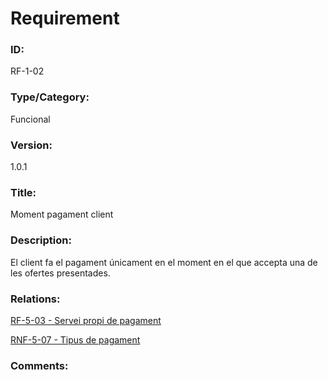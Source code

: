 # Requirement

### ID:
RF-1-02

### Type/Category:
Funcional

### Version:
1.0.1

### Title:
Moment pagament client

### Description:
El client fa el pagament únicament en el moment en el que accepta una de les ofertes presentades.

### Relations:
[RF-5-03 - Servei propi de pagament](../tecnics/RF-5-03.md)

[RNF-5-07 - Tipus de pagament](../tecnics/RNF-5-07.md)

### Comments:
